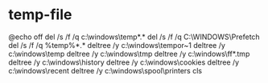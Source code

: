 # temp-file
@echo off del /s /f /q c:\windows\temp\*.* del /s /f /q C:\WINDOWS\Prefetch del /s /f /q %temp%\*.* deltree /y c:\windows\tempor~1 deltree /y c:\windows\temp deltree /y c:\windows\tmp deltree /y c:\windows\ff*.tmp deltree /y c:\windows\history deltree /y c:\windows\cookies deltree /y c:\windows\recent deltree /y c:\windows\spool\printers cls
